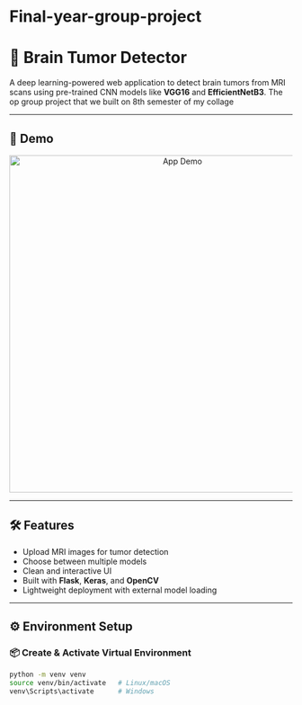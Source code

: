# Final-year-group-project


# 🧠 Brain Tumor Detector

A deep learning-powered web application to detect brain tumors from MRI scans using pre-trained CNN models like **VGG16** and **EfficientNetB3**.
The op group project that we built on 8th semester of my collage 

---

## 🚀 Demo

<p align="center">
  <img src="static/app_final.gif" alt="App Demo" width="600"/>
</p>

---

## 🛠️ Features

- Upload MRI images for tumor detection
- Choose between multiple models
- Clean and interactive UI
- Built with **Flask**, **Keras**, and **OpenCV**
- Lightweight deployment with external model loading

---

## ⚙️ Environment Setup

###  📦 Create & Activate Virtual Environment

```bash
python -m venv venv
source venv/bin/activate   # Linux/macOS
venv\Scripts\activate      # Windows
